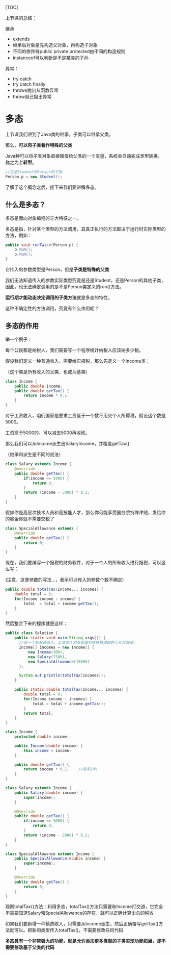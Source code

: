 

[TOC]



上节课的总结：

继承

* extends
* 继承后对象是先构造父对象，再构造子对象
* 不同的修饰符public private protected由不同的构造规则
* instanceof可以判断是不是某类的子孙

异常：

* try catch
* try catch finally
* throws抛出从函数异常
* throw自己抛出异常





# 多态

上节课我们讲到了Java类的继承，子类可以继承父类。

那么，**可以将子类看作特殊的父类**

Java种可以将子类对象直接赋值给父类的一个变量，系统会自动完成类型转换，称之为**上转型**。

```java
//这里Student时Person的子类
Person p = new Student();
```

了解了这个概念之后，接下来我们要讲解多态。



## 什么是多态？

多态是面向对象编程的三大特征之一。

多态是指，针对某个类型的方法调用，其真正执行的方法取决于运行时实际类型的方法，例如：

```java
public void runTwice(Person p) {
    p.run();
    p.run();
}
```

它传入的参数类型是Person，但是**子类是特殊的父类**

我们无法知道传入的参数实际类型究竟是还是Student，还是Person的其他子类，因此，也无法确定调用的是不是Person类定义的run()方法。

**运行期才能动态决定调用的子类方法**就是多态的特性。

这种不确定性的方法调用，究竟有什么作用呢？



## 多态的作用

举一个例子：

每个公民都是纳税人，我们需要写一个程序统计纳税人应该纳多少税。

假设我们定义一种普通收入，需要给它报税，那么先定义一个Income类：

（这个类是所有收入的父类，也成为基类）

```java
class Income {
    public double income;
    public double getTax() {
        return income * 0.1;
    }
}
```



对于工资收入，咱们国家是要求工资低于一个数不用交个人所得税，假设这个数是5000。

工资高于5000的，可以减去5000再收税。

那么我们可以从Income派生出SalaryIncome，并覆盖getTax()

（继承和派生是不同的说法）

```java
class Salary extends Income {
    @override
    public double getTax() {
        if(income <= 5000) {
            return 0;
        }
        return (income - 5000) * 0.2;
    }
}
```



假如你是高层次技术人员和高技能人才，那么你可能享受国务院特殊津贴，发给你的奖金你就不需要交税了

```java
class SpecialAllowance extends {
    @Override
    public double getTax() {
        return 0;
    }
}
```



现在，我们要编写一个报税的财务软件，对于一个人的所有收入进行报税，可以这么写：

(注意，这里参数的写法...，表示可以传入的参数个数不确定)

```java
public double totalTax(Income... incomes) {
    double total = 0;
    for(Income income : income) {
        total  = total + income.getTax();
    }
}
```



然后整合下来的程序就是这样：

```java
public class Solution {
    public static void main(String args[]) {
      //给一个有普通收入、工资收入和享受国务院特殊津贴的小伙伴算税:
      Income[] incomes = new Income[] {
          new Income(300),
          new Salary(7500),
          new SpecialAllowance(15000)
      };

      System.out.println(totalTax(incomes));
    }

    public static double totalTax(Income... incomes) {
        double total = 0;
        for(Income income : incomes) {
            total = total + income.getTax();
        }
        return total;
    }
}

class Income {
    protected double income;

    public Income(double income) {
        this.income = income;
    }

    public double getTax() {
        return income * 0.1;    //税率10%
    }
}

class Salary extends Income {
    public Salary(double income) {
        super(income);
    }

    @Override
    public double getTax() {
        if(income <= 5000) {
            return 0;
        }
        return (income - 5000) * 0.2;
    }
}

class SpecialAllowance extends Income {
    public SpecialAllowance(double income) {
        super(income);
    }

    @Override
    public double getTax() {
        return 0;
    }
}
```



观察totalTax()方法：利用多态，totalTax()方法只需要和Income打交道，它完全不需要知道Salary和SpecialAllowance的存在，就可以正确计算出总的税收

如果我们要新增一种稿费收入，只需要从Income派生，然后正确覆写getTax()方法就可以。把新的类型传入totalTax()，不需要修改任何代码

**多态具有一个非常强大的功能，就是允许添加更多类型的子类实现功能拓展，却不需要修改基于父类的代码**





